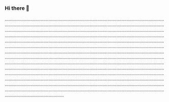 ### Hi there 👋

......................................................................................................................................................................................................................................................................................................................................................................................................................................................................................................................................................................................................................................................................................................................................................................................................................................................................................................................................................................................................................................................................................................................................................................................................................................................................................................................................................................................................................................................................................................................................................................................................................................................................................................................................................................................................................................................